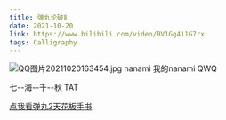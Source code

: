 ```yaml
---
title: 弹丸论破Ⅱ
date: 2021-10-20
link: https://www.bilibili.com/video/BV1Gg411G7rx
tags: Calligraphy
---
```

![QQ图片20211020163454.jpg](https://i.loli.net/2021/10/21/s5brKMBuLzqfGjA.jpg)
nanami 我的nanami QWQ

七--海--千--秋 TAT

[点我看弹丸2天花板手书](https://www.bilibili.com/video/BV1Gg411G7rx)
